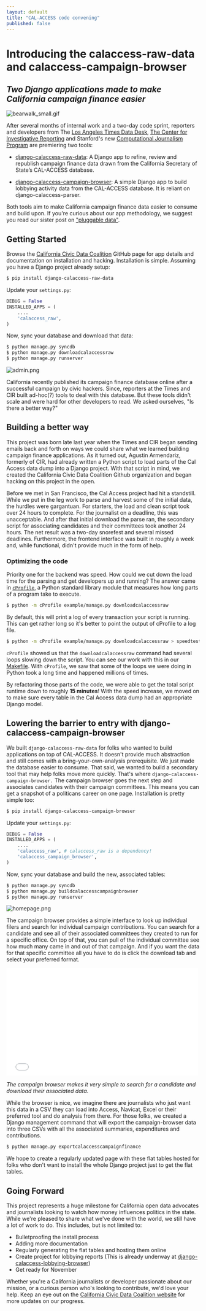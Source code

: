 ```yaml
---
layout: default
title: "CAL-ACCESS code convening"
published: false
---
```


# Introducing the calaccess-raw-data and calaccess-campaign-browser 
_Two Django applications made to make California campaign finance easier_
--

![bearwalk_small.gif](/img/bearwalk_small.gif)

After several months of internal work and a two-day code sprint, reporters and developers from The [Los Angeles Times Data Desk](http://www.latimes.com/local/datadesk/), [The Center for Investigative Reporting](http://cironline.org/) and Stanford's new [Computational Journalism Program](http://towcenter.org/blog/data-journalist-profile-cheryl-phillips-stanford-data-journalism/) are premiering two tools:

- [django-calaccess-raw-data](http://django-calaccess-campaign-browser.californiacivicdata.org/en/latest/): A Django app to refine, review and republish campaign finance data drawn from the California Secretary of State’s CAL-ACCESS database.

- [django-calaccess-campaign-browser](https://github.com/california-civic-data-coalition/django-calaccess-lobbying-browser): A simple Django app to build lobbying activity data from the CAL-ACCESS database. It is reliant on django-calaccess-parser.

Both tools aim to make California campaign finance data easier to consume and build upon. If you're curious about our app methodology, we suggest you read our sister post on ["pluggable data"](http://www.californiacivicdata.org/2015/01/01/pluggable-data/).

## Getting Started

Browse the [California Civic Data Coalition](https://github.com/california-civic-data-coalition/) GitHub page for app details and documentation on installation and hacking. Installation is simple. Assuming you have a Django project already setup:

```bash
$ pip install django-calaccess-raw-data
```

Update your `settings.py`:
```python
DEBUG = False
INSTALLED_APPS = (
	....
    'calaccess_raw',
)
```

Now, sync your database and download that data:
```bash
$ python manage.py syncdb
$ python manage.py downloadcalaccessraw
$ python manage.py runserver
```

![admin.png](/img/admin.png)


California recently published its campaign finance database online after a successful campaign by civic hackers. Since, reporters at the Times and CIR built ad-hoc(?) tools to deal with this database. But these tools didn't scale and were hard for other developers to read. We asked ourselves, "Is there a better way?" 

## Building a better way

This project was born late last year when the Times and CIR began sending emails back and forth on ways we could share what we learned building campaign finance applications. As it turned out, Agustin Armendariz, formerly of CIR, had already written a Python script to load parts of the Cal Access data dump into a Django project. With that script in mind, we created the California Civic Data Coalition Github organization and began hacking on this project in the open. 

Before we met in San Francisco, the Cal Access project had hit a standstill. While we put in the leg work to parse and harvest some of the initial data, the hurdles were gargantuan. For starters, the load and clean script took over 24 hours to complete. For the journalist on a deadline, this was unacceptable. And after that initial download the parse ran, the secondary script for associating candidates and their committees took another 24 hours. The net result was a two-day snorefest and several missed deadlines. Furthermore, the frontend interface was built in roughly a week and, while functional, didn't provide much in the form of help.

### Optimizing the code

Priority one for the backend was speed. How could we cut down the load time for the parsing and get developers up and running? The answer came in [`cProfile`](https://docs.python.org/2/library/profile.html), a Python standard library module that measures how long parts of a program take to execute.

```bash
$ python -m cProfile example/manage.py downloadcalaccessraw
```

By default, this will print a log of every transaction your script is running. This can get rather long so it's better to point the output of cProfile to a log file.

```bash
$ python -m cProfile example/manage.py downloadcalaccessraw > speedtest.log
```

`cProfile` showed us that the `downloadcalaccessraw` command had several loops slowing down the script. You can see our work with this in our [Makefile](https://github.com/california-civic-data-coalition/django-calaccess-raw-data/commit/a59e0276100cd5d854225ba9de41715fa1b66b68?diff=unified#diff-b67911656ef5d18c4ae36cb6741b7965R12). With `cProfile`, we saw that some of the loops we were doing in Python took a long time and happened millions of times. 

By refactoring those parts of the code, we were able to get the total script runtime down to roughly __15 minutes__! With the speed increase, we moved on to make sure every table in the Cal Access data dump had an appropriate Django model.

## Lowering the barrier to entry with django-calaccess-campaign-browser

We built `django-calaccess-raw-data` for folks who wanted to build applications on top of CAL-ACCESS. It doesn't provide much abstraction and still comes with a bring-your-own-analysis prerequisite. We just made the database easier to consume. That said, we wanted to build a secondary tool that may help folks move more quickly. That's where `django-calaccess-campaign-browser.` The campaign browser goes the next step and associates candidates with their campaign committees. This means you can get a snapshot of a politicans career on one page. Installation is pretty simple too:

```bash
$ pip install django-calaccess-campaign-browser
```

Update your `settings.py`:
```python
DEBUG = False
INSTALLED_APPS = (
	....
    'calaccess_raw', # calaccess_raw is a dependency!
    'calaccess_campaign_browser',
)
```

Now, sync your database and build the new, associated tables:
```bash
$ python manage.py syncdb
$ python manage.py buildcalaccesscampaignbrowser
$ python manage.py runserver
```

![homepage.png](/img/homepage.png)


The campaign browser provides a simple interface to look up individual filers and search for individual campaign contributions. You can search for a candidate and see all of their associated committees they created to run for a specific office. On top of that, you can pull of the individual committee see how much many came in and out of that campaign. And if you want the data for that specific committee all you have to do is click the download tab and select your preferred format.


<iframe src="//giphy.com/embed/5xtDarslFDhL7MZTE4g" width="500" height="281" frameBorder="0" webkitAllowFullScreen mozallowfullscreen allowFullScreen></iframe>

_The campaign browser makes it very simple to search for a candidate and download their associated data._


While the browser is nice, we imagine there are journalists who just want this data in a CSV they can load into Access, Navicat, Excel or their preferred tool and do analysis from there. For those folks, we created a Django management command that will export the campaign-browser data into three CSVs with all the associated summaries, expenditures and contributions.

```bash
$ python manage.py exportcalaccesscampaignfinance
```

We hope to create a regularly updated page with these flat tables hosted for folks who don't want to install the whole Django project just to get the flat tables. 

## Going Forward

This project represents a huge milestone for California open data advocates and journalists looking to watch how money influences politics in the state. While we're pleased to share what we've done with the world, we still have a lot of work to do. This includes, but is not limited to:

- Bulletproofing the install process
- Adding more documentation
- Regularly generating the flat tables and hosting them online
- Create project for lobbying reports (This is already underway at [django-calaccess-lobbying-browser](https://github.com/california-civic-data-coalition/django-calaccess-lobbying-browser))
- Get ready for November

Whether you're a California journalists or developer passionate about our mission, or a curious person who's looking to contribute, we'd love your help. Keep an eye out on the [California Civic Data Coalition website](http://www.californiacivicdata.org/) for more updates on our progress.